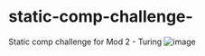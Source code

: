 # static-comp-challenge-
Static comp challenge for Mod 2 - Turing
![image](https://user-images.githubusercontent.com/83846677/139608293-482222f0-c38f-447d-9faf-861c97d7f452.png)
